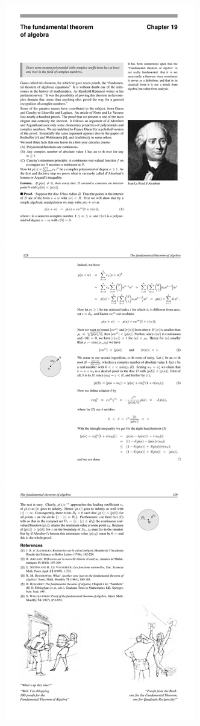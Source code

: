 ![](/img/proofs-from-the-book-136.jpg)
![](/img/proofs-from-the-book-137.jpg)
![](/img/proofs-from-the-book-138.jpg)
